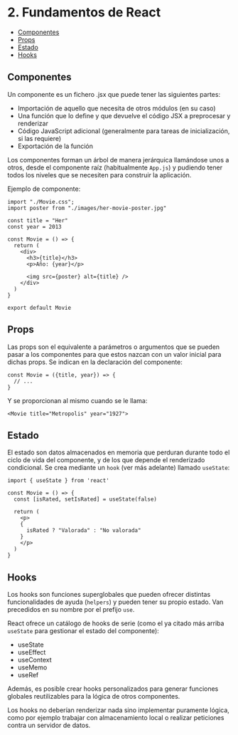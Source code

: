 # 2. Fundamentos de React

- [Componentes](#componentes)
- [Props](#props)
- [Estado](#estado)
- [Hooks](#hooks)

## Componentes

Un componente es un fichero .jsx que puede tener las siguientes partes:

- Importación de aquello que necesita de otros módulos (en su caso)
- Una función que lo define y que devuelve el código JSX a preprocesar y renderizar
- Código JavaScript adicional (generalmente para tareas de inicialización, si las requiere)
- Exportación de la función

Los componentes forman un árbol de manera jerárquica llamándose unos a otros, desde el componente raíz (habitualmente `App.js`) y pudiendo tener todos los niveles que se necesiten para construir la aplicación.

Ejemplo de componente:

    import "./Movie.css";
    import poster from "./images/her-movie-poster.jpg"

    const title = "Her"
    const year = 2013

    const Movie = () => {
      return (
        <div>
          <h3>{title}</h3>
          <p>Año: {year}</p>

          <img src={poster} alt={title} />
        </div>
      )
    }

    export default Movie

## Props

Las props son el equivalente a parámetros o argumentos que se pueden pasar a los componentes para que estos nazcan con un valor inicial para dichas props. Se indican en la declaración del componente: 
    
    const Movie = ({title, year}) => {
      // ...
    }

Y se proporcionan al mismo cuando se le llama:

    <Movie title="Metropolis" year="1927">

## Estado

El estado son datos almacenados en memoria que perduran durante todo el ciclo de vida del componente, y de los que depende el renderizado condicional. Se crea mediante un `hook` (ver más adelante) llamado `useState`:

    import { useState } from 'react'
    
    const Movie = () => {
      const [isRated, setIsRated] = useState(false)

      return (
        <p>
        {
          isRated ? "Valorada" : "No valorada"
        }
        </p>
      )
    }

## Hooks

Los hooks son funciones superglobales que pueden ofrecer distintas funcionalidades de ayuda (`helpers`) y pueden tener su propio estado. Van precedidos en su nombre por el prefijo `use`.

React ofrece un catálogo de hooks de serie (como el ya citado más arriba `useState` para gestionar el estado del componente):

- useState
- useEffect
- useContext
- useMemo
- useRef

Además, es posible crear hooks personalizados para generar funciones globales reutilizables para la lógica de otros componentes.

Los hooks no deberían renderizar nada sino implementar puramente lógica, como por ejemplo trabajar con almacenamiento local o realizar peticiones contra un servidor de datos.
